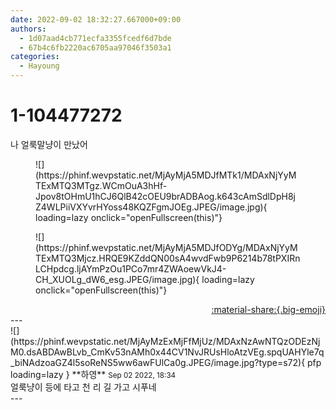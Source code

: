 ```yaml
---
date: 2022-09-02 18:32:27.667000+09:00
authors:
  - 1d07aad4cb771ecfa3355fcedf6d7bde
  - 67b4c6fb2220ac6705aa97046f3503a1
categories:
  - Hayoung
---
```


# 1-104477272

<div class="post-container" markdown="1">
<div class="content-container md-sidebar__scrollwrap" markdown="1">

나 얼룩말냥이 만났어
<figure markdown="1">
![](https://phinf.wevpstatic.net/MjAyMjA5MDJfMTk1/MDAxNjYyMTExMTQ3MTgz.WCmOuA3hHf-Jpov8tOHmU1hCJ6QlB42cOEU9brADBAog.k643cAmSdlDpH8jZ4WLPiiVXYvrHYoss48KQZFgmJOEg.JPEG/image.jpg){ loading=lazy onclick="openFullscreen(this)"}
</figure>

<figure markdown="1">
![](https://phinf.wevpstatic.net/MjAyMjA5MDJfODYg/MDAxNjYyMTExMTQ3Mjcz.HRQE9KZddQN00sA4wvdFwb9P6214b78tPXIRnLCHpdcg.ljAYmPzOu1PCo7mr4ZWAoewVkJ4-CH_XUOLg_dW6_esg.JPEG/image.jpg){ loading=lazy onclick="openFullscreen(this)"}
</figure>


</div>
</div>

<div style="text-align: right;" markdown="1">
<a href="https://weverse.io/fromis9/fanpost/1-104477272" style="text-align: right;">:material-share:{.big-emoji}</a>
</div>
---

<div class="comments-container md-sidebar__scrollwrap" markdown="1">
<div class="comment" markdown="1">
<div class='id-container' markdown="1">
![](https://phinf.wevpstatic.net/MjAyMzExMjFfMjUz/MDAxNzAwNTQzODEzNjM0.dsABDAwBLvb_CmKv53nAMh0x44CV1NvJRUsHloAtzVEg.spqUAHYle7q_biNAdzoaGZ4l5soReNS5ww6awFUlCa0g.JPEG/image.jpg?type=s72){ pfp loading=lazy }
**<span class="artist">하영</span>** <small>Sep 02 2022, 18:34</small><br>
</div>
<div class='comment-body' markdown="1">
얼룩냥이 등에 타고 천 리 길 가고 시푸네
</div>
</div>
</div>
---
